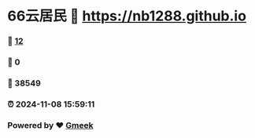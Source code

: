 # 66云居民 :link: https://nb1288.github.io 
### :page_facing_up: [12](https://nb1288.github.io/tag.html) 
### :speech_balloon: 0 
### :hibiscus: 38549 
### :alarm_clock: 2024-11-08 15:59:11 
### Powered by :heart: [Gmeek](https://github.com/Meekdai/Gmeek)
